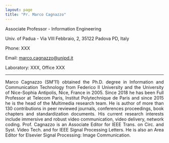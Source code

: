 ```yaml
---
layout: page
title: "Pr. Marco Cagnazzo"
---
```


Associate Professor - Information Engineering

Univ. of Padua - Via VIII Febbraio, 2, 35122 Padova PD, Italy

Phone: XXX

Email: <a href="mailto:marco.cagnazzo@unipd.it">marco.cagnazzo@unipd.it</a>

Laboratory: XXX, Office XXX

---

<div style="text-align: justify"> Marco Cagnazzo (SM’11) obtained the Ph.D. degree in Information and Communication Technology from Federico II University and the University of Nice-Sophia Antipolis, Nice, France in 2005. Since 2018 he has been Full Professor at Telecom Paris, Institut Polytechnique de Paris and since 2015 he is the head of the Multimedia research team. He is author of more than 130 contributions in peer reviewed journals, conferences proceedings, book chapters and standardization documents. His current research interests include immersive and robust video communication, video delivery, network coding. Prof. Cagnazzo is an Associate Editor for IEEE Trans. on Circ. and Syst. Video Tech. and for IEEE Signal Processing Letters. He is also an Area Editor for Elsevier Signal Processing: Image Communication.</div>
